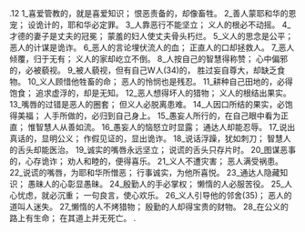 .12 
1_喜爱管教的，就是喜爱知识； 
恨恶责备的，却像畜牲。 
2_善人蒙耶和华的恩宠； 
设诡计的，耶和华必定罪。 
3_人靠恶行不能坚立； 
义人的根必不动摇。 
4_才德的妻子是丈夫的冠冕； 
蒙羞的妇人使丈夫骨头朽烂。 
5_义人的思念是公平； 
恶人的计谋是诡诈。 
6_恶人的言论埋伏流人的血； 
正直人的口却拯救人。 
7_恶人倾覆，归于无有； 
义人的家却屹立不倒。 
8_人按自己的智慧得称赞； 
心中偏邪的，必被藐视。 
9_被人藐视，但有自己W人(34)的， 
胜过妄自尊大，却缺乏食物。 
10_义人顾惜他牲畜的命； 
恶人的怜悯也是残忍。 
11_耕种自己田地的，必得饱食； 
追求虚浮的，却是无知。 
12_恶人想得坏人的猎物； 
义人的根结出果实。 
13_嘴唇的过错是恶人的圈套； 
但义人必脱离患难。 
14_人因口所结的果实，必饱得美福； 
人手所做的，必归到自己身上。 
15_愚妄人所行的，在自己眼中看为正直； 
惟智慧人从善如流。 
16_愚妄人的恼怒立时显露； 
通达人却能忍辱。 
17_说出真话的，显明公义； 
作假见证的，显出诡诈。 
18_说话浮躁，犹如刺刀； 
智慧人的舌头却能医治。 
19_诚实的嘴唇永远坚立； 
说谎的舌头只存片时。 
20_图谋恶事的，心存诡诈； 
劝人和睦的，便得喜乐。 
21_义人不遭灾害； 
恶人满受祸患。 
22_说谎的嘴唇，为耶和华所憎恶； 
行事诚实，为他所喜悦。 
23_通达人隐藏知识； 
愚昧人的心彰显愚昧。 
24_殷勤人的手必掌权； 
懒惰的人必服苦役。 
25_人心忧虑，就必沉重； 
一句良言，使心欢乐。 
26_义人引导他的邻舍(35)； 
恶人的道叫人迷失。 
27_懒惰的人不烤猎物； 
殷勤的人却得宝贵的财物。 
28_在公义的路上有生命； 
在其道上并无死亡。 
 .